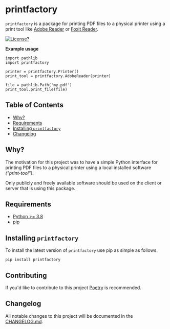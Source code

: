 # printfactory

`printfactory` is a package for printing PDF files to a physical printer 
using a print tool like [Adobe Reader][AdobeReader] or [Foxit Reader][FoxitReader].

[![License?][shield-license]](LICENSE)

**Example usage**

    import pathlib
    import printfactory
    
    printer = printfactory.Printer()
    print_tool = printfactory.AdobeReader(printer)
    
    file = pathlib.Path('my.pdf')
    print_tool.print_file(file)

## Table of Contents

- [Why?](#why)
- [Requirements](#requirements)
- [Installing `printfactory`](#installing-printfactory)
- [Changelog](#changelog)

## Why?

The motivation for this project was to have a simple Python interface
for printing PDF files to a physical printer using a local installed software _("print-tool")_.

Only publicly and freely available software should be used on the client or server that is using this package.

## Requirements

- [Python >= 3.8][python]
- [pip][pip]

## Installing `printfactory`

To install the latest version of `printfactory` use pip as simple as follows.

    pip install printfactory

## Contributing

If you'd like to contribute to this project [Poetry][poetry] is recommended.

## Changelog

All notable changes to this project will be documented in the [CHANGELOG.md](CHANGELOG.md).



[shield-license]: https://img.shields.io/badge/license-MIT-blue.svg

[AdobeReader]: https://get.adobe.com/reader/
[FoxitReader]: https://www.foxitsoftware.com/pdf-reader/

[python]: https://www.python.org/
[pip]: https://pypi.org/project/pip/
[poetry]: https://python-poetry.org/
